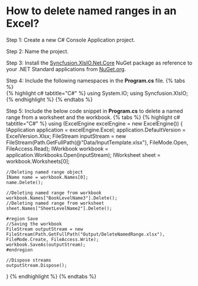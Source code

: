 # How to delete named ranges in an Excel?

Step 1: Create a new C# Console Application project.

Step 2: Name the project.

Step 3: Install the [Syncfusion.XlsIO.Net.Core](https://www.nuget.org/packages/Syncfusion.XlsIO.Net.Core) NuGet package as reference to your .NET Standard applications from [NuGet.org](https://www.nuget.org).

Step 4: Include the following namespaces in the **Program.cs** file.
{% tabs %}  
{% highlight c# tabtitle="C#" %}
using System.IO;
using Syncfusion.XlsIO;
{% endhighlight %}
{% endtabs %}  

Step 5: Include the below code snippet in **Program.cs** to delete a named range from a worksheet and the workbook.
{% tabs %}
{% highlight c# tabtitle="C#" %}
using (ExcelEngine excelEngine = new ExcelEngine())
{
    IApplication application = excelEngine.Excel;
    application.DefaultVersion = ExcelVersion.Xlsx;
    FileStream inputStream = new FileStream(Path.GetFullPath(@"Data/InputTemplate.xlsx"), FileMode.Open, FileAccess.Read);
    IWorkbook workbook = application.Workbooks.Open(inputStream);
    IWorksheet sheet = workbook.Worksheets[0];

    //Deleting named range object
    IName name = workbook.Names[0];
    name.Delete();

    //Deleting named range from workbook
    workbook.Names["BookLevelName3"].Delete();
    //Deleting named range from worksheet
    sheet.Names["SheetLevelName2"].Delete();

    #region Save
    //Saving the workbook
    FileStream outputStream = new FileStream(Path.GetFullPath("Output/DeleteNamedRange.xlsx"), FileMode.Create, FileAccess.Write);
    workbook.SaveAs(outputStream);
    #endregion

	//Dispose streams
	outputStream.Dispose();
}
{% endhighlight %}
{% endtabs %}